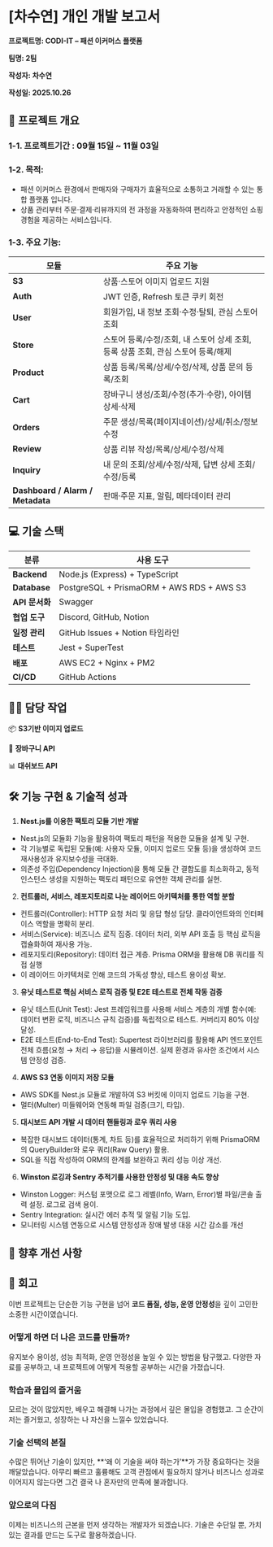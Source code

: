 # [차수연] 개인 개발 보고서
**프로젝트명: CODI-IT – 패션 이커머스 플랫폼**

**팀명: 2팀**

**작성자: 차수연**

**작성일: 2025.10.26**
## 📌 프로젝트 개요  
### 1-1. 프로젝트기간 : 09월 15일 ~ 11월 03일
### 1-2. 목적:
- 패션 이커머스 환경에서 판매자와 구매자가 효율적으로 소통하고 거래할 수 있는 통합 플랫폼 입니다.
- 상품 관리부터 주문·결제·리뷰까지의 전 과정을 자동화하여 편리하고 안정적인 쇼핑 경험을 제공하는 서비스입니다.
### 1-3. 주요 기능:
| 모듈            | 주요 기능                                                                 |
|-----------------|-------------------------------------------------------------------------|
| **S3**          | 상품·스토어 이미지 업로드 지원                                            |
| **Auth**        | JWT 인증, Refresh 토큰 쿠키 회전                                         |
| **User**        | 회원가입, 내 정보 조회·수정·탈퇴, 관심 스토어 조회                        |
| **Store**       | 스토어 등록/수정/조회, 내 스토어 상세 조회, 등록 상품 조회, 관심 스토어 등록/해제 |
| **Product**     | 상품 등록/목록/상세/수정/삭제, 상품 문의 등록/조회                        |
| **Cart**        | 장바구니 생성/조회/수정(추가·수량), 아이템 상세·삭제                     |
| **Orders**      | 주문 생성/목록(페이지네이션)/상세/취소/정보 수정                          |
| **Review**      | 상품 리뷰 작성/목록/상세/수정/삭제                                       |
| **Inquiry**     | 내 문의 조회/상세/수정/삭제, 답변 상세 조회/수정/등록                    |
| **Dashboard / Alarm / Metadata** | 판매·주문 지표, 알림, 메타데이터 관리                     |
## 💻 기술 스택
| 분류            | 사용 도구                              |
|-----------------|--------------------------------------------|
| **Backend**     | Node.js (Express) + TypeScript             |
| **Database**    | PostgreSQL + PrismaORM + AWS RDS + AWS S3  |
| **API 문서화**  | Swagger                                   |
| **협업 도구**   | Discord, GitHub, Notion                   |
| **일정 관리**   | GitHub Issues + Notion 타임라인           |
| **테스트**      | Jest + SuperTest                          |
| **배포**        | AWS EC2 + Nginx + PM2                     |
| **CI/CD**       | GitHub Actions                            |

## 👨‍💻 담당 작업  
📦 **S3기반 이미지 업로드**

🛒 **장바구니 API**

📊 **대쉬보드 API**

## 🛠️ 기능 구현 & 기술적 성과
1. **Nest.js를 이용한 팩토리 모듈 기반 개발**
  - Nest.js의 모듈화 기능을 활용하여 팩토리 패턴을 적용한 모듈을 설계 및 구현.
  - 각 기능별로 독립된 모듈(예: 사용자 모듈, 이미지 업로드 모듈 등)을 생성하여 코드 재사용성과 유지보수성을 극대화.
  - 의존성 주입(Dependency Injection)을 통해 모듈 간 결합도를 최소화하고, 동적 인스턴스 생성을 지원하는 팩토리 패턴으로 유연한 객체 관리를 실현.

2. **컨트롤러, 서비스, 레포지토리로 나눈 레이어드 아키텍처를 통한 역할 분할**
- 컨트롤러(Controller): HTTP 요청 처리 및 응답 형성 담당. 클라이언트와의 인터페이스 역할을 명확히 분리.
- 서비스(Service): 비즈니스 로직 집중. 데이터 처리, 외부 API 호출 등 핵심 로직을 캡슐화하여 재사용 가능.
- 레포지토리(Repository): 데이터 접근 계층. Prisma ORM을 활용해 DB 쿼리를 직접 실행
- 이 레이어드 아키텍처로 인해 코드의 가독성 향상, 테스트 용이성 확보.
  
3. **유닛 테스트로 핵심 서비스 로직 검증 및 E2E 테스트로 전체 작동 검증**
- 유닛 테스트(Unit Test): Jest 프레임워크를 사용해 서비스 계층의 개별 함수(예: 데이터 변환 로직, 비즈니스 규칙 검증)를 독립적으로 테스트. 커버리지 80% 이상 달성.
- E2E 테스트(End-to-End Test): Supertest 라이브러리를 활용해 API 엔드포인트 전체 흐름(요청 → 처리 → 응답)을 시뮬레이션. 실제 환경과 유사한 조건에서 시스템 안정성 검증.

4. **AWS S3 연동 이미지 저장 모듈**
- AWS SDK를 Nest.js 모듈로 개발하여 S3 버킷에 이미지 업로드 기능을 구현.
- 멀터(Multer) 미들웨어와 연동해 파일 검증(크기, 타입).

5. **대시보드 API 개발 시 데이터 핸들링과 로우 쿼리 사용**
- 복잡한 대시보드 데이터(통계, 차트 등)를 효율적으로 처리하기 위해 PrismaORM의 QueryBuilder와 로우 쿼리(Raw Query) 활용.
- SQL을 직접 작성하여 ORM의 한계를 보완하고 쿼리 성능 이상 개선.

6. **Winston 로깅과 Sentry 추적기를 사용한 안정성 및 대응 속도 향상**
- Winston Logger: 커스텀 포맷으로 로그 레벨(Info, Warn, Error)별 파일/콘솔 출력 설정. 로그로 검색 용이.
- Sentry Integration: 실시간 에러 추적 및 알림 기능 도입.
- 모니터링 시스템 연동으로 시스템 안정성과  장애 발생 대응 시간  감소를 개선


## 🚧 향후 개선 사항


## 🔁 회고
이번 프로젝트는 단순한 기능 구현을 넘어 **코드 품질, 성능, 운영 안정성**을 깊이 고민한 소중한 시간이였습니다.

### 어떻게 하면 더 나은 코드를 만들까?
유지보수 용이성, 성능 최적화, 운영 안정성을 높일 수 있는 방법을 탐구했고.
다양한 자료를 공부하고, 내 프로젝트에 어떻게 적용할 공부하는 시간을 가졌습니다.

### 학습과 몰입의 즐거움
모르는 것이 많았지만, 배우고 해결해 나가는 과정에서 깊은 몰입을 경험했고.
그 순간이 저는 즐거웠고, 성장하는 나 자신을 느낄수 있었습니다.

### 기술 선택의 본질
수많은 뛰어난 기술이 있지만, **‘왜 이 기술을 써야 하는가’**가 가장 중요하다는 것을 깨달았습니다.
아무리 빠르고 훌륭해도 고객 관점에서 필요하지 않거나 비즈니스 성과로 이어지지 않는다면
그건 결국 나 혼자만의 만족에 불과합니다.

### 앞으로의 다짐
이제는 비즈니스의 근본을 먼저 생각하는 개발자가 되겠습니다.
기술은 수단일 뿐, 가치 있는 결과를 만드는 도구로 활용하겠습니다.
